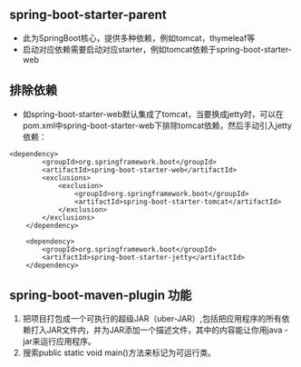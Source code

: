 ## spring-boot-starter-parent
- 此为SpringBoot核心，提供多种依赖，例如tomcat，thymeleaf等
- 启动对应依赖需要启动对应starter，例如tomcat依赖于spring-boot-starter-web
## 排除依赖
- 如spring-boot-starter-web默认集成了tomcat，当要换成jetty时，可以在pom.xml中spring-boot-starter-web下排除tomcat依赖，然后手动引入jetty依赖：
```
<dependency>
        <groupId>org.springframework.boot</groupId>
        <artifactId>spring-boot-starter-web</artifactId>
        <exclusions>
            <exclusion>
                <groupId>org.springframework.boot</groupId>
                <artifactId>spring-boot-starter-tomcat</artifactId>
            </exclusion>
        </exclusions>
    </dependency>
    
    <dependency>
        <groupId>org.springframework.boot</groupId>
        <artifactId>spring-boot-starter-jetty</artifactId>
    </dependency>
```
## spring-boot-maven-plugin 功能
1. 把项目打包成一个可执行的超级JAR（uber-JAR）,包括把应用程序的所有依赖打入JAR文件内，并为JAR添加一个描述文件，其中的内容能让你用java -jar来运行应用程序。
2. 搜索public static void main()方法来标记为可运行类。
